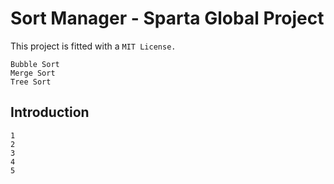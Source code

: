 # Sort Manager - Sparta Global Project
This project is fitted with a `MIT License.`

```
Bubble Sort
Merge Sort
Tree Sort
```

Introduction
------------
```
1
2
3
4
5
```